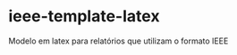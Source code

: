 ieee-template-latex
===================

Modelo em latex para relatórios que utilizam o formato IEEE
